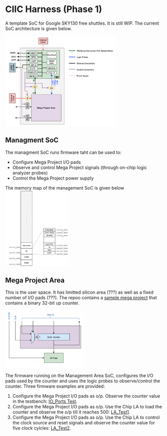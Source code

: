# CIIC Harness (Phase 1)

A template SoC for Google SKY130 free shuttles. It is still WIP. The current SoC architecture is given below.

<p align=”center”>
<img src="/doc/ciic_harness.png" width="70%" height="70%"> 
</p>

## Managment SoC
The managment SoC runs firmware taht can be used to:
- Configure Mega Project I/O pads
- Observe and control Mega Project signals (through on-chip logic analyzer probes)
- Control the Mega Project power supply

The memory map of the management SoC is given below <br>
<img src="/doc/mgmt_soc_memory_map.png" width="40%" height="40%">

## Mega Project Area
This is the user space. It has limitted silicon area (???) as well as a fixed number of I/O pads (???).
The repoo contains a [sample mega project](/verilog/rtl/mprj_counter.v) that contains a binary 32-bit up counter.  </br>

<p align=”center”>
<img src="/doc/counter_32.png" width="50%" height="50%">
</p>

The firmware running on the Management Area SoC, configures the I/O pads used by the counter and uses the logic probes to observe/control the counter. Three firmware examples are provided:
1. Configure the Mega Project I/O pads as o/p. Observe the counter value in the testbench: [IO_Ports Test](verilog/dv/harness/mprj_counter/io_ports).
2. Configure the Mega Project I/O pads as o/p. Use the Chip LA to load the counter and observe the o/p till it reaches 500: [LA_Test1](verilog/dv/harness/mprj_counter/la_test1).
3. Configure the Mega Project I/O pads as o/p. Use the Chip LA to control the clock source and reset signals and observe the counter value for five clock cylcles:  [LA_Test2](verilog/dv/harness/mprj_counter/la_test2).
